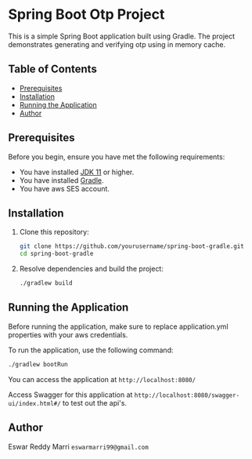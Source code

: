 # Spring Boot Otp Project

This is a simple Spring Boot application built using Gradle. The project demonstrates generating and verifying otp using in memory cache.

## Table of Contents
- [Prerequisites](#prerequisites)
- [Installation](#installation)
- [Running the Application](#running-the-application)
- [Author](#author)

## Prerequisites

Before you begin, ensure you have met the following requirements:
- You have installed [JDK 11](https://www.oracle.com/java/technologies/javase-jdk17-downloads.html) or higher.
- You have installed [Gradle](https://gradle.org/install/).
- You have aws SES account.

## Installation

1. Clone this repository:

    ```sh
    git clone https://github.com/yourusername/spring-boot-gradle.git
    cd spring-boot-gradle
    ```

2. Resolve dependencies and build the project:

    ```sh
    ./gradlew build
    ```

## Running the Application
Before running the application, make sure to replace application.yml properties with your aws credentials.

To run the application, use the following command:

```sh
./gradlew bootRun
```
You can access the application at `http://localhost:8080/`

Access Swagger for this application at `http://localhost:8080/swagger-ui/index.html#/` to test out the api's.
## Author
Eswar Reddy Marri
`eswarmarri99@gmail.com`
